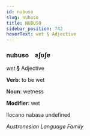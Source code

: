 ```yaml
---
id: nubuso
slug: nubuso
title: NUBUSO
sidebar_position: 742
hoverText: wet § Adjective
---
```


### nubuso&emsp;<span kind="abugida">ƨʃʋʃɐ</span>

*wet* **§** Adjective

**Verb**: to be wet

**Noun**: wetness

**Modifier**: wet

Ilocano nabasa undefined

*Austronesian Language Family*